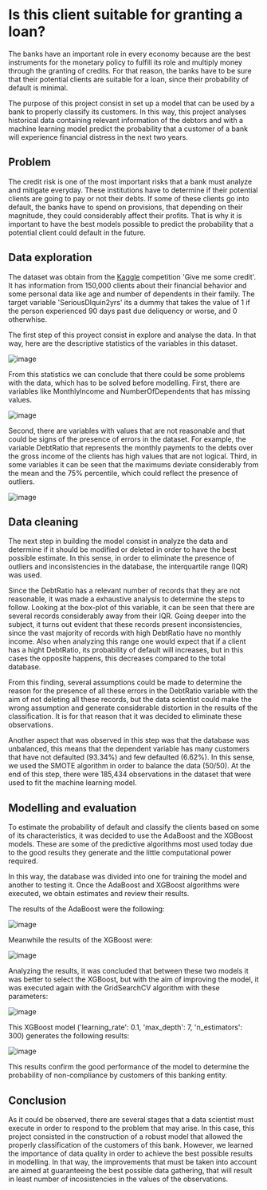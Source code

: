 # Is this client suitable for granting a loan?

The banks have an important role in every economy because are the best instruments for the monetary policy to fulfill its role and multiply money through the granting of credits. For that reason, the banks have to be sure that their potential clients are suitable for a loan, since their probability of default is minimal.

The purpose of this project consist in set up a model that can be used by a bank to properly classify its customers. In this way, this project analyses historical data containing relevant information of the debtors and with a machine learning model predict the probability that a customer of a bank will experience financial distress in the next two years.

## Problem

The credit risk is one of the most important risks that a bank must analyze and mitigate everyday. These institutions have to determine if their potential clients are going to pay or not their debts. If some of these clients go into default, the banks have to spend on provisions, that depending on their magnitude, they could considerably affect their profits. That is why it is important to have the best models possible to predict the probability that a potential client could default in the future.

## Data exploration

The dataset was obtain from the [Kaggle](https://www.kaggle.com/c/GiveMeSomeCredit) competition 'Give me some credit'. It has information from 150,000 clients about their financial behavior and some personal data like age and number of dependents in their family. The target variable 'SeriousDlquin2yrs' its a dummy that takes the value of 1 if the person experienced 90 days past due deliquency or worse, and 0 otherwhise.

The first step of this proyect consist in explore and analyse the data. In that way, here are the descriptive statistics of the variables in this dataset.

![image](https://user-images.githubusercontent.com/89614195/173729531-1dfd5d8a-e64f-43c9-ab22-e9b1da7022cc.png)

From this statistics we can conclude that there could be some problems with the data, which has to be solved before modelling. First, there are variables like MonthlyIncome and NumberOfDependents that has missing values.

![image](https://user-images.githubusercontent.com/89614195/173729423-94c5c50f-6ec9-4d1f-8bb3-fc2fd0467ca8.png)

Second, there are variables with values that are not reasonable and that could be signs of the presence of errors in the dataset. For example, the variable DebtRatio that represents the monthly payments to the debts over the gross income of the clients has high values that are not logical. Third, in some variables it can be seen that the maximums deviate considerably from the mean and the 75% percentile, which could reflect the presence of outliers.

![image](https://user-images.githubusercontent.com/89614195/173733064-dbf05c72-87ad-486a-a9eb-fdb5ae94272b.png)

## Data cleaning

The next step in building the model consist in analyze the data and determine if it should be modified or deleted in order to have the best possible estimate. In this sense, in order to eliminate the presence of outliers and inconsistencies in the database, the interquartile range (IQR) was used.

Since the DebtRatio has a relevant number of records that they are not reasonable, it was made a exhaustive analysis to determine the steps to follow. Looking at the box-plot of this variable, it can be seen that there are several records considerably away from their IQR. Going deeper into the subject, it turns out
evident that these records present inconsistencies, since the vast majority of records with high DebtRatio have no monthly income. Also when analyzing this range one would expect that if a client has a hight DebtRatio, its probability of default will increases, but in this cases the opposite happens, this decreases compared to the total database.

From this finding, several assumptions could be made to determine the reason for the presence of all these errors in the DebtRatio variable with the aim of not deleting all these records, but the data scientist could make the wrong assumption and generate considerable distortion in the results of the classification. It is for that reason that it was decided to eliminate these observations.

Another aspect that was observed in this step was that the database was unbalanced, this means that the dependent variable has many customers that have not defaulted (93.34%) and few defaulted (6.62%). In this sense, we used the SMOTE algorithm in order to balance the data (50/50). At the end of this step, there were 185,434 observations in the dataset that were used to fit the machine learning model.

## Modelling and evaluation

To estimate the probability of default and classify the clients based on some of its characteristics, it was decided to use the AdaBoost and the XGBoost models.
These are some of the predictive algorithms most used today due to the good results they generate and the little computational power required.

In this way, the database was divided into one for training the model and another to testing it. Once the AdaBoost and XGBoost algorithms were executed, we obtain
estimates and review their results.

The results of the AdaBoost were the following:

![image](https://user-images.githubusercontent.com/89614195/173738192-c2f4bcf0-a911-4d72-92ed-9f7d2076071d.png)

Meanwhile the results of the XGBoost were:

![image](https://user-images.githubusercontent.com/89614195/173738229-9ed131f2-8579-478e-a677-59b99b05496d.png)

Analyzing the results, it was concluded that between these two models it was better to select the XGBoost, but with the aim of improving the model, it was executed again with the GridSearchCV algorithm with these parameters:

![image](https://user-images.githubusercontent.com/89614195/173738734-cdd0fa94-ff2d-4a76-9e03-8bc806155422.png)

This XGBoost model ('learning_rate': 0.1, 'max_depth': 7, 'n_estimators': 300) generates the following results:

![image](https://user-images.githubusercontent.com/89614195/173738782-6419a30a-be38-4a8d-a8fe-3e4dea9bb56f.png)

This results confirm the good performance of the model to determine the probability of non-compliance by customers of this banking entity.

## Conclusion

As it could be observed, there are several stages that a data scientist must execute in order to respond to the problem that may arise. In this case, this project consisted in the construction of a robust model that allowed the properly classification of the customers of this bank. However, we learned the importance of data quality in order to achieve the best possible results in modelling. In that way, the improvements that must be taken into account are aimed at guaranteeing the best  possible data gathering, that will result in least number of incosistencies in the values of the observations.
